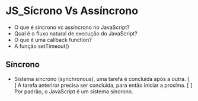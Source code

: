 # JS_Sícrono Vs Assíncrono

- O que é síncrono vc assíncrono no JavaScript?
- Qual é o fluxo natural de execução do JavaScript?
- O que é uma callback function?
- A função setTimeout()

## Síncrono

* Sistema síncrono (synchronous), uma tarefa é concluida após a outra.
[ ] A tarefa anteriror precisa ser concluída, para então iniciar a proxíma.
[ ] Por padrão, o JavaScript é um sistema síncrono.

